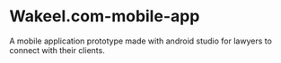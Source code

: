 # Wakeel.com-mobile-app
A mobile application prototype made with android studio for lawyers to connect with their clients.
